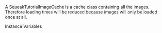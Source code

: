 A SqueakTutorialImageCache is a cache class containing all the images. Therefore loading times will be reduced because images will only be loaded once at all.

Instance Variables
